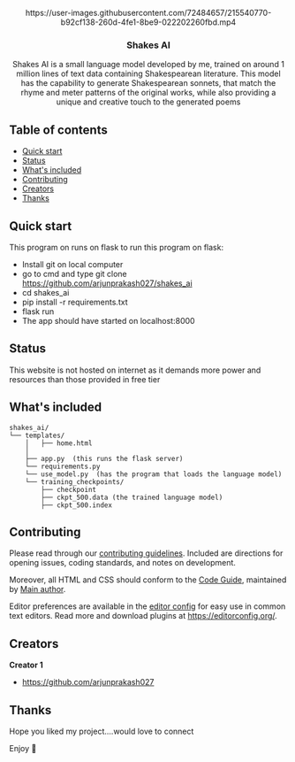 <p align="center">
https://user-images.githubusercontent.com/72484657/215540770-b92cf138-260d-4fe1-8be9-022202260fbd.mp4
  </a>

  <h3 align="center">Shakes AI</h3>

  <p align="center">
    Shakes AI is a small language model developed by me, trained on around 1 million lines of text data containing Shakespearean literature. This model has the capability to generate Shakespearean sonnets, that match the rhyme and meter patterns of the original works, while also providing a unique and creative touch to the generated poems
    <br>
  </p>
</p>


## Table of contents

- [Quick start](#quick-start)
- [Status](#status)
- [What's included](#whats-included)
- [Contributing](#contributing)
- [Creators](#creators)
- [Thanks](#thanks)


## Quick start

This program on runs on flask
to run this program on flask:

- Install git on local computer
- go to cmd and type git clone https://github.com/arjunprakash027/shakes_ai
- cd shakes_ai
- pip install -r requirements.txt
- flask run
- The app should have started on localhost:8000

## Status

This website is not hosted on internet as it demands more power and resources than those provided in free tier

## What's included


```text
shakes_ai/
└── templates/
    │   ├── home.html
    │  
    ├── app.py  (this runs the flask server)
    └── requirements.py
    └── use_model.py  (has the program that loads the language model)
    └── training_checkpoints/
        ├── checkpoint
        ├── ckpt_500.data (the trained language model)
        ├── ckpt_500.index
```


## Contributing

Please read through our [contributing guidelines](https://reponame/blob/master/CONTRIBUTING.md). Included are directions for opening issues, coding standards, and notes on development.

Moreover, all HTML and CSS should conform to the [Code Guide](https://github.com/mdo/code-guide), maintained by [Main author](https://github.com/usernamemainauthor).

Editor preferences are available in the [editor config](https://reponame/blob/master/.editorconfig) for easy use in common text editors. Read more and download plugins at <https://editorconfig.org/>.

## Creators

**Creator 1**

- <https://github.com/arjunprakash027>

## Thanks

Hope you liked my project....would love to connect


Enjoy :metal:
